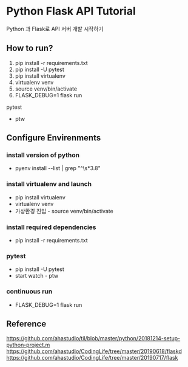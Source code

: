 # Python Flask API Tutorial

Python 과 Flask로 API 서버 개발 시작하기

## How to run?
1. pip install -r requirements.txt
2. pip install -U  pytest
3. pip install virtualenv
4. virtualenv venv
5. source venv/bin/activate
6. FLASK_DEBUG=1 flask run

pytest
* ptw


## Configure Envirenments
### install version of python
* pyenv install --list | grep "^\s*3\.8"

### install virtualenv and launch
* pip install virtualenv
* virtualenv venv
* 가상환경 진입 - source venv/bin/activate

### install required dependencies
* pip install -r requirements.txt

### pytest
* pip install -U  pytest
* start watch - ptw

### continuous run
* FLASK_DEBUG=1 flask run

## Reference
https://github.com/ahastudio/til/blob/master/python/20181214-setup-python-project.m
https://github.com/ahastudio/CodingLife/tree/master/20190618/flaskd
https://github.com/ahastudio/CodingLife/tree/master/20190717/flask
